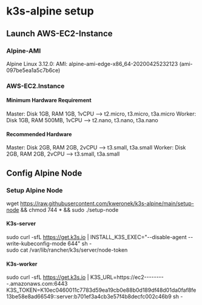 # k3s-alpine setup

## Launch AWS-EC2-Instance
### Alpine-AMI
Alpine Linux 3.12.0:
AMI: alpine-ami-edge-x86_64-20200425232123 (ami-097be5ea1a5c7b6ce)

### AWS-EC2.Instance
#### Minimum Hardware Requirement
Master: Disk 1GB, RAM   1GB, 1vCPU --> t2.micro, t3.micro, t3a.micro
Worker: Disk 1GB, RAM 500MB, 1vCPU --> t2.nano, t3.nano, t3a.nano

#### Recommended Hardware
Master: Disk 2GB, RAM   2GB, 2vCPU --> t3.small, t3a.small
Worker: Disk 2GB, RAM   2GB, 2vCPU --> t3.small, t3a.small

## Config Alpine Node

### Setup Alpine Node
wget https://raw.githubusercontent.com/kweronek/k3s-alpine/main/setup-node && chmod 744 * && sudo ./setup-node

#### K3s-server
sudo curl -sfL https://get.k3s.io | INSTALL_K3S_EXEC="--disable-agent --write-kubeconfig-mode 644" sh -  
sudo cat /var/lib/rancher/k3s/server/node-token

#### K3s-worker
sudo curl -sfL https://get.k3s.io | K3S_URL=https://ec2---------.amazonaws.com:6443 K3S_TOKEN=K10ec0460011c7783d59ea19cb0e88b0d189df48d01da0faf8fe13be58e8ad66549::server:b701ef3a4cb3e57f4b8decfc002c46b9 sh -

